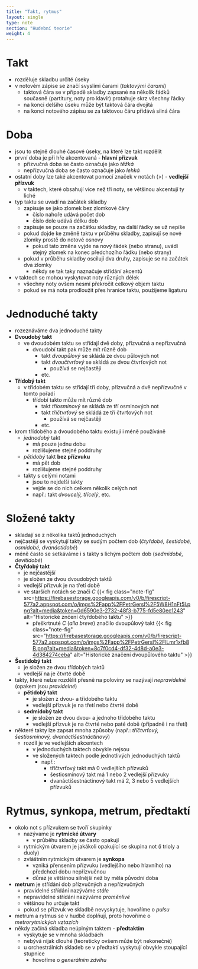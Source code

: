 ```yaml
---
title: "Takt, rytmus"
layout: single
type: note
section: "Hudební teorie"
weight: 4
---
```

# Takt 
- rozděluje skladbu určité úseky
- v notovém zápise se značí svyslími čarami (_taktovými čarami_)
    - taktová čára se v případě skladby zapsané na několik řádků současně (partitury, noty pro klavír) protahuje skrz všechny řádky
    - na konci delšího úseku může být taktová čára dvojitá
    - na konci notového zápisu se za taktovou čáru přidává silná čára
# Doba
- jsou to stejně dlouhé časové úseky, na které lze takt rozdělit
- první doba je při hře akcentovaná - **hlavní přízvuk**
    - přizvučná doba se často označuje jako _těžká_
    - nepřízvučná doba se často označuje jako _lehká_ 
- ostatní doby lze také akcentovat pomocí značek v notách ($>$) - **vedlejší přízvuk**
    - v taktech, které obsahují více než tři noty, se většinou akcentují ty liché 
- typ taktu se uvadí na začátek skladby 
    - zapisuje se jako zlomek bez zlomkové čáry
        - číslo nahoře udává počet dob
        - číslo dole udává délku dob
    - zapisuje se pouze na začátku skladby, na další řádky se už nepíše
    - pokud dojde ke změně taktu v průběhu skladby, zapisují se nové zlomky prostě do notové osnovy
        - pokud tato změna vyjde na nový řádek (nebo stranu), uvádí stejný zlomek na konec předchozího řádku (nebo strany)
    - pokud v průběhu skladby oscilují dva druhy, zapisuje se na začátek dva zlomky
        - někdy se tak taky naznačuje střídání akcentů
- v taktech se mohou vyskytovat noty různých délek
    - všechny noty ovšem nesmí překročit celkový objem taktu
    - pokud se má nota prodloužit přes hranice taktu, použijeme ligaturu
# Jednoduché takty
- rozeznáváme dva jednoduché takty 
- **Dvoudobý takt** 
    - ve dvoudobém taktu se střídají dvě doby, přízvučná a nepřízvučná
        - dvoudobí takt pak může mít různě dob
            - takt _dvoupůlový_ se skládá ze dvou půlových not
            - takt _dvoučtvrťový_ se skládá ze dvou čtvrťových not
                - používá se nejčastěji
            - etc.
- **Třídobý takt**
    - v třídobém taktu se střídají tři doby, přízvučná a dvě nepřízvučné v tomto pořadí
        - třídobí takto může mít různě dob
            - takt _tříosminový_ se skládá ze tří osminových not
            - takt _tříčtvrťový_ se skládá ze tří čtvrťových not 
                - používá se nejčastěji
            - etc.
- krom třídobého a dvoudobého taktu existují i méně používáně 
    - _jednodobý_ takt 
        - má pouze jednu dobu
        - rozlišujeme stejné poddruhy
    - _pětidobý_ takt **bez přízvuku** 
        - má pět dob
        - rozlišujeme stejné poddruhy
    - takty s celými notami
        - jsou to nejdelší takty
        - vejde se do nich celkem několik celých not
        - např.: takt _dvoucelý, třícelý_, etc.
# Složené takty
- skladají se z několika taktů jednoduchých
- nejčastěji se vyskytují takty se sudým počtem dob (_čtyřdobé, šestidobé, osmidobé, dvanáctidobé_)
- méně často se setkáváme i s takty s lichým počtem dob (_sedmidobé, devítidobé_)
- **Čtyřdobý takt** 
    - je nejčastější
    - je složen ze dvou dvoudobých taktů
    - vedlejší přízvuk je na třetí době
    - ve starších notách se znači $C$
        {{< fig class="note-fig" src=https://firebasestorage.googleapis.com/v0/b/firescript-577a2.appspot.com/o/imgs%2Fapp%2FPetrGersl%2F5W8H1nFt5l.png?alt=media&token=0d6590e3-2732-48f3-b775-fd5e80ec1243" alt="Historické znčení čtyřdobého taktu" >}}
        - přeškrtnuté $C$ (_alla breve_) značilo dvoupůlový takt
            {{< fig class="note-fig" src="https://firebasestorage.googleapis.com/v0/b/firescript-577a2.appspot.com/o/imgs%2Fapp%2FPetrGersl%2FlLmr1xfb8B.png?alt=media&token=8c7f0cd4-df32-4d8d-a0e3-4d384274ceba" alt="Historické značení dvoupůlového taktu" >}}
- **Šestidobý takt**
    - je složen ze dvou třídobých taktů
    - vedlejší na je čtvrté době
- takty, které nelze rozdělit přesně na poloviny se nazývají _nepravidelné_ (opakem jsou _pravidelné_)
    - **pětidobý takt**
        - je složen z dvou- a třídobého taktu
        - vedlejší přízvuk je na třetí nebo čtvrté době
    - **sedmidobý takt**
        - je složen ze dvou dvou- a jednoho třídobého taktu
        - vedlejší přízvuk je na čtvrté nebo paté době (případně i na třetí)
- některé takty lze zapsat mnoha způsoby (např.: _tříčtvrťový, šestiosminový, dvanáctišestnáctinový_)
    - rozdíl je ve vedlejších akcentech
        - v jednoduchých taktech obvykle nejsou
        - ve složených taktech podle jednotlivých jednoduchých taktů
            - např.: 
                - tříčtvrťový takt má 0 vedlejších přízvuků
                - šestiosminový takt má 1  nebo 2 vedlejší přízvuky
                - dvanáctišestnáctinový takt má 2, 3 nebo 5 vedlejších přízvuků
# Rytmus, synkopa, metrum, předtaktí
- okolo not s přízvukem se tvoří skupinky
    - nazývame je **rytmické útvary**
        - v průběhu skladby se často opakují
    - rytmickým útvarem je jakákoli opakující se skupina not (i trioly a duoly)
    - zvláštním rytmickým útvarem je **synkopa**
        - vzniká přensením přízvuku (vedlejšího nebo hlavního) na předchozí dobu nepřízvučnou
        - důraz je většinou silnější než by měla původní doba
- **metrum** je střídání dob přízvučných a nepřízvučných
    - pravidelné střídání nazýváme _stále_
    - nepravidelné střídání nazýváme _proměnlivé_
    - většinou ho určuje takt
    - pokud se přízvuk ve skladbě nevyskytuje, hovoříme o _pulsu_
- metrum a rytmus se v hudbě doplňují, proto hovoříme o _metrorytmických vztazích_
- někdy začíná skladba neúplným taktem - **předtaktím**
    - vyskytuje se v mnoha skladbách
    - nebývá nijak dlouhé (teoreticky ovšem může být nekonečné)
    - u orchestrálních skladeb se v předtaktí vyskytují obvykle stoupající stupnice
        - hovoříme o _generálním zdvihu_